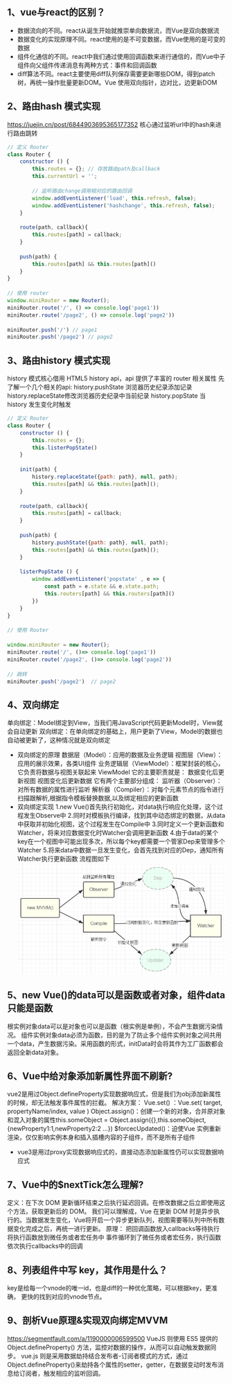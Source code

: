 ## 1、vue与react的区别？
* 数据流向的不同。react从诞生开始就推崇单向数据流，而Vue是双向数据流
* 数据变化的实现原理不同。react使用的是不可变数据，而Vue使用的是可变的数据
* 组件化通信的不同。react中我们通过使用回调函数来进行通信的，而Vue中子组件向父组件传递消息有两种方式：事件和回调函数
* diff算法不同。react主要使用diff队列保存需要更新哪些DOM，得到patch树，再统一操作批量更新DOM。Vue 使用双向指针，边对比，边更新DOM

## 2、路由hash 模式实现
https://juejin.cn/post/6844903695365177352
核心通过监听url中的hash来进行路由跳转
```javascript
// 定义 Router
class Router {
    constructor () {
        this.routes = {}; // 存放路由path及callback
        this.currentUrl = '';
        
        // 监听路由change调用相对应的路由回调
        window.addEventListener('load', this.refresh, false);
        window.addEventListener('hashchange', this.refresh, false);
    }
    
    route(path, callback){
        this.routes[path] = callback;
    }
    
    push(path) {
        this.routes[path] && this.routes[path]()
    }
}

// 使用 router
window.miniRouter = new Router();
miniRouter.route('/', () => console.log('page1'))
miniRouter.route('/page2', () => console.log('page2'))

miniRouter.push('/') // page1
miniRouter.push('/page2') // page2
```

## 3、路由history 模式实现
history 模式核心借用 HTML5 history api，api 提供了丰富的 router 相关属性
先了解一个几个相关的api:
history.pushState 浏览器历史纪录添加记录
history.replaceState修改浏览器历史纪录中当前纪录
history.popState 当 history 发生变化时触发
```javascript
// 定义 Router
class Router {
    constructor () {
        this.routes = {};
        this.listerPopState()
    }
    
    init(path) {
        history.replaceState({path: path}, null, path);
        this.routes[path] && this.routes[path]();
    }
    
    route(path, callback){
        this.routes[path] = callback;
    }
    
    push(path) {
        history.pushState({path: path}, null, path);
        this.routes[path] && this.routes[path]();
    }
    
    listerPopState () {
        window.addEventListener('popstate' , e => {
            const path = e.state && e.state.path;
            this.routers[path] && this.routers[path]()
        })
    }
}

// 使用 Router

window.miniRouter = new Router();
miniRouter.route('/', ()=> console.log('page1'))
miniRouter.route('/page2', ()=> console.log('page2'))

// 跳转
miniRouter.push('/page2')  // page2
```

## 4、双向绑定
单向绑定：Model绑定到View，当我们用JavaScript代码更新Model时，View就会自动更新
双向绑定：在单向绑定的基础上，用户更新了View，Model的数据也自动被更新了，这种情况就是双向绑定
* 双向绑定的原理
数据层（Model）：应用的数据及业务逻辑
视图层（View）：应用的展示效果，各类UI组件
业务逻辑层（ViewModel）：框架封装的核心，它负责将数据与视图关联起来
ViewModel
它的主要职责就是：
数据变化后更新视图
视图变化后更新数据
它有两个主要部分组成：
监听器（Observer）：对所有数据的属性进行监听
解析器（Compiler）：对每个元素节点的指令进行扫描跟解析,根据指令模板替换数据,以及绑定相应的更新函数
* 双向绑定实现
1.new Vue()首先执行初始化，对data执行响应化处理，这个过程发生Observe中
2.同时对模板执行编译，找到其中动态绑定的数据，从data中获取并初始化视图，这个过程发生在Compile中
3.同时定义⼀个更新函数和Watcher，将来对应数据变化时Watcher会调用更新函数
4.由于data的某个key在⼀个视图中可能出现多次，所以每个key都需要⼀个管家Dep来管理多个Watcher
5.将来data中数据⼀旦发生变化，会首先找到对应的Dep，通知所有Watcher执行更新函数
流程图如下
![](./img/ViewModel.png) 

## 5、new Vue()的data可以是函数或者对象，组件data只能是函数
根实例对象data可以是对象也可以是函数（根实例是单例），不会产生数据污染情况。
组件实例对象data必须为函数，目的是为了防止多个组件实例对象之间共用一个data，产生数据污染。采用函数的形式，initData时会将其作为工厂函数都会返回全新data对象。

## 6、Vue中给对象添加新属性界面不刷新?
vue2是用过Object.defineProperty实现数据响应式，但是我们为obj添加新属性的时候，却无法触发事件属性的拦截。
解决方案：
Vue.set() ：Vue.set( target, propertyName/index, value )
Object.assign()：创建一个新的对象，合并原对象和混入对象的属性this.someObject = Object.assign({},this.someObject,{newProperty1:1,newProperty2:2 ...})
$forcecUpdated()：迫使Vue 实例重新渲染，仅仅影响实例本身和插入插槽内容的子组件，而不是所有子组件
* vue3是用过proxy实现数据响应式的，直接动态添加新属性仍可以实现数据响应式

## 7、Vue中的$nextTick怎么理解?
定义：在下次 DOM 更新循环结束之后执行延迟回调。在修改数据之后立即使用这个方法，获取更新后的 DOM。
我们可以理解成，Vue 在更新 DOM 时是异步执行的。当数据发生变化，Vue将开启一个异步更新队列，视图需要等队列中所有数据变化完成之后，再统一进行更新。
原理：
把回调函数放入callbacks等待执行
将执行函数放到微任务或者宏任务中
事件循环到了微任务或者宏任务，执行函数依次执行callbacks中的回调

## 8、列表组件中写 key，其作用是什么？
key是给每一个vnode的唯一id，也是diff的一种优化策略，可以根据key，更准确， 更快的找到对应的vnode节点。

## 9、剖析Vue原理&实现双向绑定MVVM
https://segmentfault.com/a/1190000006599500
VueJS 则使用 ES5 提供的 Object.defineProperty() 方法，监控对数据的操作，从而可以自动触发数据同步。
vue.js 则是采用数据劫持结合发布者-订阅者模式的方式，通过Object.defineProperty()来劫持各个属性的setter，getter，在数据变动时发布消息给订阅者，触发相应的监听回调。




















